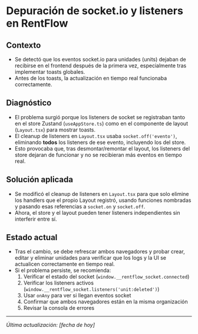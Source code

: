 # Depuración de socket.io y listeners en RentFlow

## Contexto
- Se detectó que los eventos socket.io para unidades (units) dejaban de recibirse en el frontend después de la primera vez, especialmente tras implementar toasts globales.
- Antes de los toasts, la actualización en tiempo real funcionaba correctamente.

## Diagnóstico
- El problema surgió porque los listeners de socket se registraban tanto en el store Zustand (`useAppStore.ts`) como en el componente de layout (`Layout.tsx`) para mostrar toasts.
- El cleanup de listeners en `Layout.tsx` usaba `socket.off('evento')`, eliminando **todos** los listeners de ese evento, incluyendo los del store.
- Esto provocaba que, tras desmontar/remontar el layout, los listeners del store dejaran de funcionar y no se recibieran más eventos en tiempo real.

## Solución aplicada
- Se modificó el cleanup de listeners en `Layout.tsx` para que solo elimine los handlers que el propio Layout registró, usando funciones nombradas y pasando esas referencias a `socket.on` y `socket.off`.
- Ahora, el store y el layout pueden tener listeners independientes sin interferir entre sí.

## Estado actual
- Tras el cambio, se debe refrescar ambos navegadores y probar crear, editar y eliminar unidades para verificar que los logs y la UI se actualicen correctamente en tiempo real.
- Si el problema persiste, se recomienda:
  1. Verificar el estado del socket (`window.__rentflow_socket.connected`)
  2. Verificar los listeners activos (`window.__rentflow_socket.listeners('unit:deleted')`)
  3. Usar `onAny` para ver si llegan eventos socket
  4. Confirmar que ambos navegadores están en la misma organización
  5. Revisar la consola de errores

---

*Última actualización: [fecha de hoy]* 